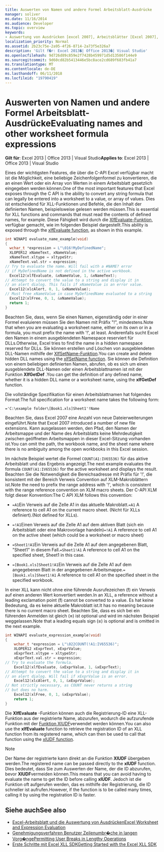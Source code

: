 ```yaml
---
title: Auswerten von Namen und andere Formel Arbeitsblatt-Ausdrücke
manager: soliver
ms.date: 11/16/2014
ms.audience: Developer
ms.topic: overview
keywords:
- Auswertung von Ausdrücken [excel 2007], Arbeitsblätter [Excel 2007], Name zu Evaluierungszwecken Auswerten von Ausdrücken [Excel 2007], auswerten Arbeitsblattnamen [Excel 2007], Ausdrücke [Excel 2007], bewerten, Namen [Excel 2007], bewerten, nennen Sie Evaluierungshandbuch und exemplarische Vorgehensweisen [Excel 2007] , Zeichenfolgen [Excel 2007], konvertieren in Werte, XlfEvaluate-Funktion [Excel 2007], [Excel 2007-Arbeitsblättern, Auswertung von Ausdrücken
localization_priority: Normal
ms.assetid: 2b23c75e-2a95-4f26-8714-2a73f5e326a7
description: 'Gilt f�r: Excel 2013�| Office 2013�| Visual Studio'
ms.openlocfilehash: 9d726d89c859e2f7428b459971d5d13586f144e9
ms.sourcegitcommit: 9d60cd82b5413446e5bc8ace2cd689f683fb41a7
ms.translationtype: MT
ms.contentlocale: de-DE
ms.lasthandoff: 06/11/2018
ms.locfileid: "19790419"
---
```

# <a name="evaluating-names-and-other-worksheet-formula-expressions"></a><span data-ttu-id="82f33-104">Auswerten von Namen und andere Formel Arbeitsblatt-Ausdrücke</span><span class="sxs-lookup"><span data-stu-id="82f33-104">Evaluating names and other worksheet formula expressions</span></span>

<span data-ttu-id="82f33-105">**Gilt für**: Excel 2013 | Office 2013 | Visual Studio</span><span class="sxs-lookup"><span data-stu-id="82f33-105">**Applies to**: Excel 2013 | Office 2013 | Visual Studio</span></span> 
  
<span data-ttu-id="82f33-106">Eines der wichtigsten Features, die über die C-API Excel verfügbar macht ist die Möglichkeit, eine beliebige Zeichenfolgenformel zu konvertieren, die an einen Wert oder ein Array von Werten in einem Arbeitsblatt gesetzlich eingegeben werden können.</span><span class="sxs-lookup"><span data-stu-id="82f33-106">One of the most important features that Excel exposes through the C API is the ability to convert any string formula that can legally be entered into a worksheet to a value, or array of values.</span></span> <span data-ttu-id="82f33-107">Dies ist entscheidend für XLL-Funktionen und Befehle, die den Inhalt der definierten Namen, beispielsweise gelesen werden müssen.</span><span class="sxs-lookup"><span data-stu-id="82f33-107">This is essential for XLL functions and commands that must read the contents of defined names, for example.</span></span> <span data-ttu-id="82f33-108">Diese Fähigkeit wird durch die [XlfEvaluate-Funktion](xlfevaluate.md), verfügbar gemacht, wie im folgenden Beispiel dargestellt.</span><span class="sxs-lookup"><span data-stu-id="82f33-108">This ability is exposed through the [xlfEvaluate function](xlfevaluate.md), as shown in this example.</span></span>
  
```C
int WINAPI evaluate_name_example(void)
{
  wchar_t *expression = L"\016!MyDefinedName";
  XLOPER12 xNameText, xNameValue;
  xNameText.xltype = xltypeStr;
  xNameText.val.str = expression;
// Try to evaluate the name. Will fail with a #NAME? error
// if MyDefinedName is not defined in the active workbook.
  Excel12(xlfEvaluate, &xNameValue, 1, &xNameText);
// Attempt to convert the value to a string and display it in
// an alert dialog. This fails if xNameValue is an error value.
  Excel12(xlcAlert, 0, 1, &xNameValue);
// Must free xNameValue in case MyDefinedName evaluated to a string
  Excel12(xlFree, 0, 1, &xNameValue);
  return 1;
}
```

<span data-ttu-id="82f33-109">Beachten Sie, dass, wenn Sie einen Namen, eigenständig oder in einer Formel evaluieren müssen Sie den Namen mit Präfix "!", mindestens.</span><span class="sxs-lookup"><span data-stu-id="82f33-109">Note that when you are evaluating a worksheet name, either on its own or in a formula, you must prefix the name with '!', at least.</span></span> <span data-ttu-id="82f33-110">Anderenfalls sucht Excel den Namen in einem ausgeblendeten Namespace reserviert für DLLs.</span><span class="sxs-lookup"><span data-stu-id="82f33-110">Otherwise, Excel tries to find the name in a hidden namespace reserved for DLLs.</span></span> <span data-ttu-id="82f33-111">Sie können erstellen und Löschen von ausgeblendeten DLL-Namen mithilfe der [XlfSetName-Funktion](xlfsetname.md).</span><span class="sxs-lookup"><span data-stu-id="82f33-111">You can create and delete hidden DLL names using the [xlfSetName function](xlfsetname.md).</span></span> <span data-ttu-id="82f33-112">Sie können die Definition von einem beliebigen definierten Namen, abrufen, ob es sich um einen ausgeblendete DLL-Namen oder einen Arbeitsblattnamen ist mit der Funktion **XlfGetDef** .</span><span class="sxs-lookup"><span data-stu-id="82f33-112">You can get the definition of any defined name, whether it is a hidden DLL name or a worksheet name, using the **xlfGetDef** function.</span></span> 
  
<span data-ttu-id="82f33-113">Die vollständige Spezifikation für einen Arbeitsblattnamen hat folgendes Format:</span><span class="sxs-lookup"><span data-stu-id="82f33-113">The full specification for a worksheet name takes the following form:</span></span>
  
`='C:\example folder\[Book1.xls]Sheet1'!Name`
  
<span data-ttu-id="82f33-114">Beachten Sie, dass Excel 2007 eine Anzahl von neue Dateierweiterungen eingeführt.</span><span class="sxs-lookup"><span data-stu-id="82f33-114">Note that Excel 2007 introduced a number of new file extensions.</span></span> <span data-ttu-id="82f33-115">Kann ausgelassen werden, den Pfad, den Namen der Arbeitsmappe und der Name des Arbeitsblatts keine Mehrdeutigkeit zwischen geöffneten Arbeitsmappen in dieser Excel-Sitzung vorhanden ist.</span><span class="sxs-lookup"><span data-stu-id="82f33-115">You can omit the path, the workbook name, and the sheet name where there is no ambiguity among the open workbooks in this Excel session.</span></span> 
  
<span data-ttu-id="82f33-116">Im nächste Beispiel wertet die Formel `COUNT(A1:IV65536)` für das aktive Arbeitsblatt und das Ergebnis angezeigt.</span><span class="sxs-lookup"><span data-stu-id="82f33-116">The next example evaluates the formula  `COUNT(A1:IV65536)` for the active worksheet and displays the result.</span></span> <span data-ttu-id="82f33-117">Beachten Sie die Notwendigkeit die Bereichsadresse mit Präfix für '!', die konsistent mit der Bereich Verweis Convention auf XLM-Makroblättern ist.</span><span class="sxs-lookup"><span data-stu-id="82f33-117">Note the need to prefix the range address with '!', which is consistent with the range reference convention on XLM macro sheets.</span></span> <span data-ttu-id="82f33-118">Der C-API XLM folgt dieser Konvention:</span><span class="sxs-lookup"><span data-stu-id="82f33-118">The C API XLM follows this convention:</span></span> 
  
- <span data-ttu-id="82f33-119">`=A1`Ein Verweis auf die Zelle A1 in das aktuelle Makroblatt.</span><span class="sxs-lookup"><span data-stu-id="82f33-119">`=A1` A reference to cell A1 on the current macro sheet.</span></span> <span data-ttu-id="82f33-120">(Nicht für XLLs definiert).</span><span class="sxs-lookup"><span data-stu-id="82f33-120">(Not defined for XLLs).</span></span> 
  
- <span data-ttu-id="82f33-121">`=!A1`Einen Verweis auf die Zelle A1 auf dem aktiven Blatt (sich ein Arbeitsblatt oder eine Makrovorlage handeln)</span><span class="sxs-lookup"><span data-stu-id="82f33-121">`=!A1` A reference to cell A1 on the active sheet (which could be a worksheet or macro sheet)</span></span> 
  
- <span data-ttu-id="82f33-122">`=Sheet1!A1`Ein Verweis auf die Zelle A1 auf dem angegebenen Blatt, "Sheet1" in diesem Fall.</span><span class="sxs-lookup"><span data-stu-id="82f33-122">`=Sheet1!A1` A reference to cell A1 on the specified sheet, Sheet1 in this case.</span></span> 
  
- <span data-ttu-id="82f33-123">`=[Book1.xls]Sheet1!A1`Ein Verweis auf die Zelle A1 auf dem angegebenen Blatt in der angegebenen Arbeitsmappe.</span><span class="sxs-lookup"><span data-stu-id="82f33-123">`=[Book1.xls]Sheet1!A1` A reference to cell A1 on the specified sheet in the specified workbook.</span></span> 
  
<span data-ttu-id="82f33-124">In einer XLL kann nicht ohne eine führende Ausrufezeichen (**!**) ein Verweis auf einen anderen Wert konvertiert werden.</span><span class="sxs-lookup"><span data-stu-id="82f33-124">In an XLL, a reference without a leading exclamation point (**!**) cannot be converted to a value.</span></span> <span data-ttu-id="82f33-125">Es hat keine Bedeutung, da es keine aktuelle Makroblatt ist.</span><span class="sxs-lookup"><span data-stu-id="82f33-125">It has no meaning because there is no current macro sheet.</span></span> <span data-ttu-id="82f33-126">Beachten Sie, dass es sich bei ein führenden Anmelden ist gleich (**=**) ist optional und wird im nächsten Beispiel weggelassen.</span><span class="sxs-lookup"><span data-stu-id="82f33-126">Note that a leading equals sign (**=**) is optional and is omitted in the next example.</span></span>
  
```C
int WINAPI evaluate_expression_example(void)
{
    wchar_t *expression = L"\022COUNT(!A1:IV65536)";
    XLOPER12 xExprText, xExprValue;
    xExprText.xltype = xltypeStr;
    xExprText.val.str = expression;
// Try to evaluate the formula.
    Excel12(xlfEvaluate, &xExprValue, 1, &xExprText);
// Attempt to convert the value to a string and display it in
// an alert dialog. Will fail if xExprValue is an error.
    Excel12(xlcAlert, 0, 1, &xExprValue);
// Not strictly necessary, as COUNT never returns a string
// but does no harm.
    Excel12(xlFree, 0, 1, &xExprValue);
    return 1;
}
```

<span data-ttu-id="82f33-127">Die **XlfEvaluate** -Funktion können auch die Registrierung-ID eine XLL-Funktion aus der registrierte Name, abzurufen, wodurch die aufzurufende Funktion mit der [Funktion XlUDF](xludf.md)verwendet werden können.</span><span class="sxs-lookup"><span data-stu-id="82f33-127">You can also use the **xlfEvaluate** function to retrieve the registration ID of an XLL function from its registered name, which can then be used to call that function using the [xlUDF function](xludf.md).</span></span>
  
> [!NOTE]
> <span data-ttu-id="82f33-128">Der Name der registrierte kann direkt an die Funktion **XlUDF** übergeben werden.</span><span class="sxs-lookup"><span data-stu-id="82f33-128">The registered name can be passed directly to the **xlUDF** function.</span></span> <span data-ttu-id="82f33-129">Dies bedeutet, dass Sie zum Auswerten der Name, der die ID abzurufen, bevor **XlUDF**vermeiden können.</span><span class="sxs-lookup"><span data-stu-id="82f33-129">This means that you can avoid having to evaluate the name to get the ID before calling **xlUDF**.</span></span> <span data-ttu-id="82f33-130">Jedoch ist die Funktion oft aufgerufen werden, das es mithilfe der Registrierung, die ID schneller ist aufrufen.</span><span class="sxs-lookup"><span data-stu-id="82f33-130">However, if the function is to be called many times, calling it by using the registration ID is faster.</span></span> 
  
## <a name="see-also"></a><span data-ttu-id="82f33-131">Siehe auch</span><span class="sxs-lookup"><span data-stu-id="82f33-131">See also</span></span>

- [<span data-ttu-id="82f33-132">Excel-Arbeitsblatt und die Auswertung von Ausdrücken</span><span class="sxs-lookup"><span data-stu-id="82f33-132">Excel Worksheet and Expression Evaluation</span></span>](excel-worksheet-and-expression-evaluation.md)
- [<span data-ttu-id="82f33-133">Genehmigungsverfahren Benutzer Zeilenumbr�che in langen Vorg�nge</span><span class="sxs-lookup"><span data-stu-id="82f33-133">Permitting User Breaks in Lengthy Operations</span></span>](permitting-user-breaks-in-lengthy-operations.md)
- [<span data-ttu-id="82f33-134">Erste Schritte mit Excel XLL SDK</span><span class="sxs-lookup"><span data-stu-id="82f33-134">Getting Started with the Excel XLL SDK</span></span>](getting-started-with-the-excel-xll-sdk.md)

